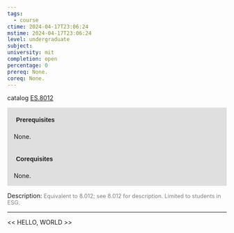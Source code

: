 ```yaml
---
tags:
  - course
ctime: 2024-04-17T23:06:24
mstime: 2024-04-17T23:06:24
level: undergraduate
subject: 
university: mit
completion: open
percentage: 0
prereq: None.
coreq: None.
---
```


catalog [ES.8012](http://student.mit.edu/catalog/mESa.html#ES.8012)

<span style="display: block; padding: 15px; background-color: rgb(100, 100, 100, 0.2);"><font id="m_prereq3927_0" style="display: block; font-family: Arial, sans-serif; font-weight: bold; padding: 5px">Prerequisites</font><br><span id="prereq3927_0">None.</span></span>
<span style="display: block; padding: 15px; background-color: rgb(100, 100, 100, 0.2);"><font id="m_coreq3927_0" style="display: block; font-family: Arial, sans-serif; font-weight: bold; padding: 5px">Corequisites</font><br><span id="coreq3927_0">None.</span></span>

<font style="">Description:</font>
<font style="color: grey; font-size: 0.8rem;">Equivalent to 8.012; see 8.012 for description. Limited to students in ESG.</font>



---

<< HELLO, WORLD >>
